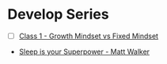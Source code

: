 # Develop Series

- [ ] [Class 1 - Growth Mindset vs Fixed Mindset](https://youtu.be/M1CHPnZfFmU)

- [Sleep is your Superpower - Matt Walker](https://www.youtube.com/watch?v=5MuIMqhT8DM)
<!-- ! video height/width ratio = 1.777 ---- width="655" height="368" -->
<!-- TODO Add Intriguing Follow-up Questions -->